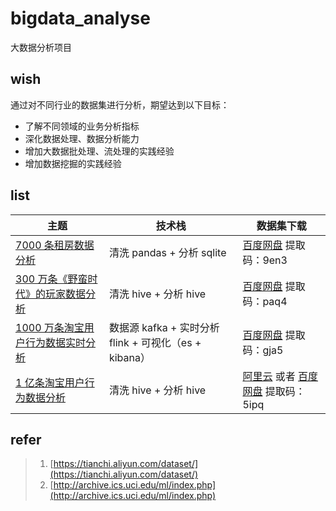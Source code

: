 # bigdata_analyse
大数据分析项目

## wish

通过对不同行业的数据集进行分析，期望达到以下目标：

- 了解不同领域的业务分析指标 
- 深化数据处理、数据分析能力
- 增加大数据批处理、流处理的实践经验
- 增加数据挖掘的实践经验

## list

| 主题 | 技术栈  |  数据集下载 |
| ------------ | ------------ | ------------ |
| [7000 条租房数据分析](https://github.com/TurboWay/bigdata_analyse/blob/master/RentFromDanke)       | 清洗 pandas  + 分析 sqlite | [百度网盘](https://pan.baidu.com/s/1l1x5qurJdkyUxAuhknj_Qw) 提取码：9en3 |
| [300 万条《野蛮时代》的玩家数据分析](https://github.com/TurboWay/bigdata_analyse/blob/master/AgeOfBarbarians)       | 清洗 hive  + 分析 hive | [百度网盘](https://pan.baidu.com/s/1Mi5lvGDF405Nk8Y2BZDzdQ) 提取码：paq4 |
| [1000 万条淘宝用户行为数据实时分析](https://github.com/TurboWay/bigdata_analyse/blob/master/UserBehaviorFromTaobao_Stream/用户行为数据实时分析.md)       | 数据源 kafka  + 实时分析 flink + 可视化（es + kibana）  | [百度网盘](https://pan.baidu.com/s/1wDVQpRV7giIlLJJgRZAInQ)  提取码：gja5  |
| [1 亿条淘宝用户行为数据分析](https://github.com/TurboWay/bigdata_analyse/blob/master/UserBehaviorFromTaobao_Batch/用户行为数据分析.md)       | 清洗 hive  + 分析 hive | [阿里云](https://tianchi.aliyun.com/dataset/dataDetail?dataId=649&userId=1) 或者 [百度网盘](https://pan.baidu.com/s/15Ss-nDMA120EHhuwpzYm0g) 提取码：5ipq |


## refer

> 1. [https://tianchi.aliyun.com/dataset/](https://tianchi.aliyun.com/dataset/)
> 2. [http://archive.ics.uci.edu/ml/index.php](http://archive.ics.uci.edu/ml/index.php)